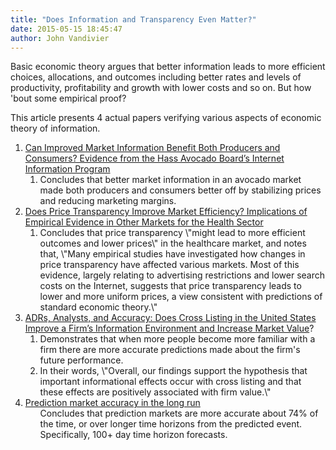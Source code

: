 ```yaml
---
title: "Does Information and Transparency Even Matter?"
date: 2015-05-15 18:45:47
author: John Vandivier
---
```




Basic economic theory argues that better information leads to more efficient choices, allocations, and outcomes including better rates and levels of productivity, profitability and growth with lower costs and so on. But how 'bout some empirical proof?

This article presents 4 actual papers verifying various aspects of economic theory of information.
<ol>
	<li><a href=\"http://giannini.ucop.edu/media/are-update/files/articles/v13n4_2.pdf\">Can Improved Market Information Benefit Both Producers and Consumers? Evidence from the Hass Avocado Board’s Internet Information Program</a>
<ol>
	<li>Concludes that better market information in an avocado market made both producers and consumers better off by stabilizing prices and reducing marketing margins.</li>
</ol>
</li>
	<li><a href=\"https://www.fas.org/sgp/crs/secrecy/RL34101.pdf\">Does Price Transparency Improve Market Efficiency? Implications of Empirical Evidence in Other Markets for the Health Sector</a>
<ol>
	<li>Concludes that price transparency \"might lead to more efficient outcomes and lower prices\" in the healthcare market, and notes that, \"Many empirical studies have investigated how changes in price transparency have affected various markets. Most of this evidence, largely relating to advertising restrictions and lower search costs on the Internet, suggests that price transparency leads to lower and more uniform prices, a view consistent with predictions of standard economic theory.\"</li>
</ol>
</li>
	<li><a href=\"http://public.kenan-flagler.unc.edu/faculty/langm/Publications/ADRs_Analysts___Accuracy.pdf\">ADRs, Analysts, and Accuracy: Does Cross Listing in the United States Improve a Firm’s Information Environment and Increase Market Value</a>?
<ol>
	<li>Demonstrates that when more people become more familiar with a firm there are more accurate predictions made about the firm's future performance.</li>
	<li>In their words, \"Overall, our findings support the hypothesis that important informational effects occur with cross listing and that these effects are positively associated with firm value.\"</li>
</ol>
</li>
	<li><a href=\"http://www.sciencedirect.com/science/article/pii/S0169207008000320\">Prediction market accuracy in the long run</a>
<ol>Concludes that prediction markets are more accurate about 74% of the time, or over longer time horizons from the predicted event. Specifically, 100+ day time horizon forecasts.</ol>
</li>
</ol>